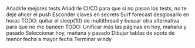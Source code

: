 Añadirle mejores tests
Añadirle CI/CD para que si no pasan los tests, no te deje ahcer el push
Esconder claves en secrets
Surf forecast desglosarlo en horas
TODO: quitar el sleep(10) de multithread y buscar otra alternativa para que no me baneen
TODO: Unificar más las páginas en hoy, mañana y pasado
Seleccionar hoy, mañana y pasado
Dibujar tablas de spots de menor fecha a mayor fecha
Terminar windy